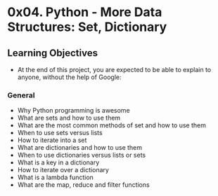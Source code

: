 # 0x04. Python - More Data Structures: Set, Dictionary

## Learning Objectives
* At the end of this project, you are expected to be able to explain to anyone, without the help of Google:

### General
* Why Python programming is awesome
* What are sets and how to use them
* What are the most common methods of set and how to use them
* When to use sets versus lists
* How to iterate into a set
* What are dictionaries and how to use them
* When to use dictionaries versus lists or sets
* What is a key in a dictionary
* How to iterate over a dictionary
* What is a lambda function
* What are the map, reduce and filter functions
